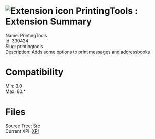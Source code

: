# ![Extension icon](https://addons.thunderbird.net/static/img/addon-icons/default-64.png) PrintingTools : Extension Summary

Name: PrintingTools  
Id: 330424  
Slug: printingtools  
Description: Adds some options to print messages and addressbooks
  

# Compatibility
Min: 3.0  
Max: 60.*  

# Files

Source Tree: [Src](C:/Dev/Thunderbird/ThunderKdB/xall/x60/330424-printingtools/src)  
Current XPI: [XPI](C:/Dev/Thunderbird/ThunderKdB/xall/x60/330424-printingtools/xpi)  




